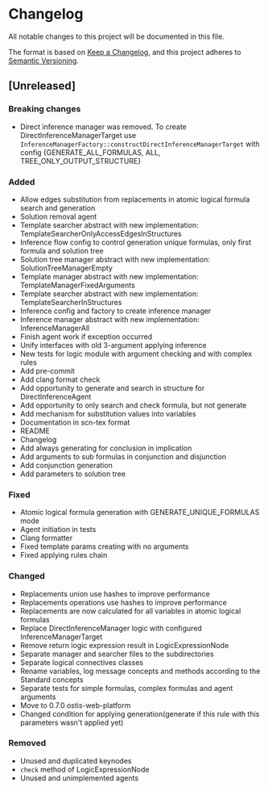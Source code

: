 # Changelog
All notable changes to this project will be documented in this file.

The format is based on [Keep a Changelog](https://keepachangelog.com/en/1.0.0/),
and this project adheres to [Semantic Versioning](https://semver.org/spec/v2.0.0.html).

## [Unreleased]

### Breaking changes
- Direct inference manager was removed. To create DirectInferenceManagerTarget use `InferenceManagerFactory::constructDirectInferenceManagerTarget` with config {GENERATE_ALL_FORMULAS, ALL, TREE_ONLY_OUTPUT_STRUCTURE}

### Added
- Allow edges substitution from replacements in atomic logical formula search and generation
- Solution removal agent
- Template searcher abstract with new implementation: TemplateSearcherOnlyAccessEdgesInStructures
- Inference flow config to control generation unique formulas, only first formula and solution tree
- Solution tree manager abstract with new implementation: SolutionTreeManagerEmpty
- Template manager abstract with new implementation: TemplateManagerFixedArguments
- Template searcher abstract with new implementation: TemplateSearcherInStructures
- Inference config and factory to create inference manager
- Inference manager abstract with new implementation: InferenceManagerAll
- Finish agent work if exception occurred
- Unify interfaces with old 3-argument applying inference
- New tests for logic module with argument checking and with complex rules
- Add pre-commit
- Add clang format check
- Add opportunity to generate and search in structure for DirectInferenceAgent
- Add opportunity to only search and check formula, but not generate
- Add mechanism for substitution values into variables
- Documentation in scn-tex format
- README
- Changelog
- Add always generating for conclusion in implication
- Add arguments to sub formulas in conjunction and disjunction
- Add conjunction generation
- Add parameters to solution tree

### Fixed
- Atomic logical formula generation with GENERATE_UNIQUE_FORMULAS mode
- Agent initiation in tests
- Clang formatter
- Fixed template params creating with no arguments
- Fixed applying rules chain

### Changed
- Replacements union use hashes to improve performance
- Replacements operations use hashes to improve performance
- Replacements are now calculated for all variables in atomic logical formulas
- Replace DirectInferenceManager logic with configured InferenceManagerTarget
- Remove return logic expression result in LogicExpressionNode
- Separate manager and searcher files to the subdirectories
- Separate logical connectives classes
- Rename variables, log message concepts and methods according to the Standard concepts
- Separate tests for simple formulas, complex formulas and agent arguments
- Move to 0.7.0 ostis-web-platform
- Changed condition for applying generation(generate if this rule with this parameters wasn't applied yet)

### Removed
- Unused and duplicated keynodes
- `check` method of LogicExpressionNode
- Unused and unimplemented agents
